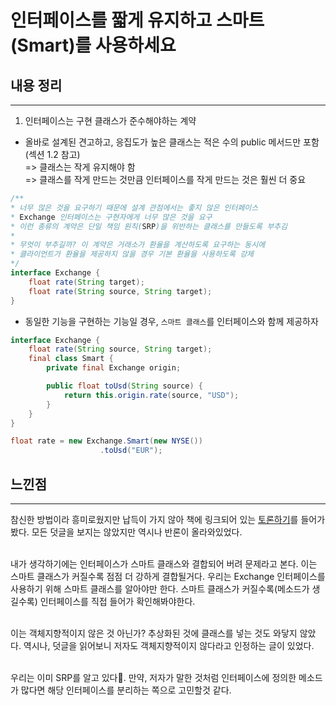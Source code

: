 # 인터페이스를 짧게 유지하고 스마트(Smart)를 사용하세요

## 내용 정리

---
1. 인터페이스는 구현 클래스가 준수해야하는 계약 <br>

* 올바로 설계된 견고하고, 응집도가 높은 클래스는 적은 수의 public 메서드만 포함(섹션 1.2 참고) <br>
=> 클래스는 작게 유지해야 함 <br>
=> 클래스를 작게 만드는 것만큼 인터페이스를 작게 만드는 것은 훨씬 더 중요 <br>

```java
/**
* 너무 많은 것을 요구하기 때문에 설계 관점에서는 좋지 않은 인터페이스
* Exchange 인터페이스는 구현자에게 너무 많은 것을 요구
* 이런 종류의 계약은 단일 책임 원칙(SRP)을 위반하는 클래스를 만들도록 부추김
*
* 무엇이 부추길까? 이 계약은 거래소가 환율을 계산하도록 요구하는 동시에
* 클라이언트가 환율을 제공하지 않을 경우 기본 환율을 사용하도록 강제
*/
interface Exchange {
    float rate(String target);
    float rate(String source, String target);
}
```

* 동일한 기능을 구현하는 기능일 경우, `스마트 클래스`를 인터페이스와 함께 제공하자

```java
interface Exchange {
    float rate(String source, String target);
    final class Smart {
        private final Exchange origin;

        public float toUsd(String source) {
            return this.origin.rate(source, "USD");
        }
    }
}

float rate = new Exchange.Smart(new NYSE())
                    .toUsd("EUR");
```


## 느낀점
---

참신한 방법이라 흥미로웠지만 납득이 가지 않아 책에 링크되어 있는 [토론하기](https://www.yegor256.com/2016/04/26/why-inputstream-design-is-wrong.html)를 들어가봤다.
모든 덧글을 보지는 않았지만 역시나 반론이 올라와있었다. <br><br>

내가 생각하기에는 인터페이스가 스마트 클래스와 결합되어 버려 문제라고 본다. 이는 스마트 클래스가 커질수록 점점 더 강하게 결합될거다. 우리는 Exchange 인터페이스를 사용하기 위해 스마트 클래스를 알아야만 한다. 스마트 클래스가 커질수록(메소드가 생길수록) 인터페이스를 직접 들어가 확인해봐야한다. <br><br>

이는 객체지향적이지 않은 것 아닌가? 추상화된 것에 클래스를 넣는 것도 와닿지 않았다. 역시나, 덧글을 읽어보니 저자도 객체지향적이지 않다라고 인정하는 글이 있었다. <br><br>

우리는 이미 SRP를 알고 있다🧐. 만약, 저자가 말한 것처럼 인터페이스에 정의한 메소드가 많다면 해당 인터페이스를 분리하는 쪽으로 고민할것 같다.
